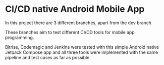 # CI/CD native Android Mobile App
In this project there are 3 different branches, apart from the dev branch.

These branches aim to test different CI/CD tools for mobile app programming. 

Bitrise, Codemagic and Jenkins were tested with this simple Android native Jetpack Compose app and all three tools were implemented with the same pipeline and test cases as far as possible.
